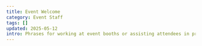 ```yaml
---
title: Event Welcome
category: Event Staff
tags: []
updated: 2025-05-12
intro: Phrases for working at event booths or assisting attendees in professional settings.
---
```

